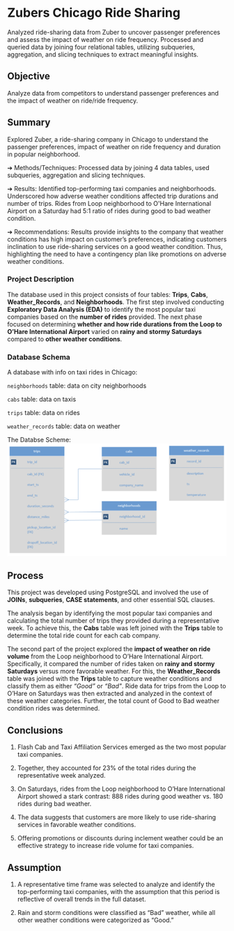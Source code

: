 # Zubers Chicago Ride Sharing
Analyzed ride-sharing data from Zuber to uncover passenger preferences and assess the impact of weather on ride frequency. Processed and queried data by joining four relational tables, utilizing subqueries, aggregation, and slicing techniques to extract meaningful insights.

## Objective
Analyze data from competitors to understand passenger preferences and the impact of weather on ride/ride frequency.

## Summary
Explored Zuber, a ride-sharing company in Chicago to understand the passenger preferences, impact of weather on ride frequency and duration in popular neighborhood.

➔	Methods/Techniques: Processed data by joining 4 data tables, used subqueries, aggregation and slicing techniques.

➔	Results: Identified top-performing taxi companies and neighborhoods. Underscored how adverse weather conditions affected trip durations and number of trips. Rides from Loop neighborhood to O'Hare International Airport on a Saturday had 5:1 ratio of rides during good to bad weather condition.

➔	Recommendations: Results provide insights to the company that weather conditions has high impact on customer’s preferences, indicating customers inclination to use ride-sharing services on a good weather condition. Thus, highlighting the need to have a contingency plan like promotions on adverse weather conditions.

### Project Description
The database used in this project consists of four tables: **Trips**, **Cabs**, **Weather_Records**, and **Neighborhoods**.
The first step involved conducting **Exploratory Data Analysis (EDA)** to identify the most popular taxi companies based on the **number of rides** provided.
The next phase focused on determining **whether and how ride durations from the Loop to O’Hare International Airport** varied on **rainy and stormy Saturdays** compared to **other weather conditions**.

### Database Schema
A database with info on taxi rides in Chicago:

`neighborhoods` table: data on city neighborhoods

`cabs` table: data on taxis

`trips` table: data on rides

`weather_records` table: data on weather

The Databse Scheme:
<img src="https://github.com/vandanadhakal/Zubers-Chicago-Ride-Sharing/blob/main/Table%20Scheme.png">

## Process
This project was developed using PostgreSQL and involved the use of **JOINs**, **subqueries**, **CASE statements**, and other essential SQL clauses.

The analysis began by identifying the most popular taxi companies and calculating the total number of trips they provided during a representative week. To achieve this, the **Cabs** table was left joined with the **Trips** table to determine the total ride count for each cab company.

The second part of the project explored the **impact of weather on ride volume** from the Loop neighborhood to O’Hare International Airport. Specifically, it compared the number of rides taken on **rainy and stormy Saturdays** versus more favorable weather. For this, the **Weather_Records** table was joined with the **Trips** table to capture weather conditions and classify them as either *“Good”* or *“Bad"*. Ride data for trips from the Loop to O’Hare on Saturdays was then extracted and analyzed in the context of these weather categories. Further, the total count of Good to Bad weather condition rides was determined.

## Conclusions
1. Flash Cab and Taxi Affiliation Services emerged as the two most popular taxi companies.

2. Together, they accounted for 23% of the total rides during the representative week analyzed.

3. On Saturdays, rides from the Loop neighborhood to O’Hare International Airport showed a stark contrast: 888 rides during good weather vs. 180 rides during bad weather.

4. The data suggests that customers are more likely to use ride-sharing services in favorable weather conditions.

5. Offering promotions or discounts during inclement weather could be an effective strategy to increase ride volume for taxi companies.

## Assumption
1. A representative time frame was selected to analyze and identify the top-performing taxi companies, with the assumption that this period is reflective of overall trends in the full dataset.

2. Rain and storm conditions were classified as “Bad” weather, while all other weather conditions were categorized as “Good.”



